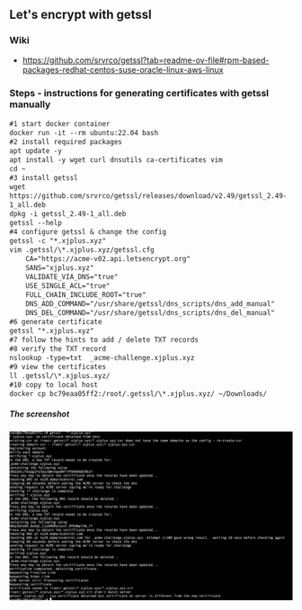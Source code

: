 ## Let's encrypt with getssl

### Wiki
- https://github.com/srvrco/getssl?tab=readme-ov-file#rpm-based-packages-redhat-centos-suse-oracle-linux-aws-linux

### Steps - instructions for generating certificates with getssl manually
```shell
#1 start docker container
docker run -it --rm ubuntu:22.04 bash
#2 install required packages
apt update -y
apt install -y wget curl dnsutils ca-certificates vim
cd ~
#3 install getssl
wget https://github.com/srvrco/getssl/releases/download/v2.49/getssl_2.49-1_all.deb
dpkg -i getssl_2.49-1_all.deb
getssl --help
#4 configure getssl & change the config
getssl -c "*.xjplus.xyz"
vim .getssl/\*.xjplus.xyz/getssl.cfg
    CA="https://acme-v02.api.letsencrypt.org"
    SANS="xjplus.xyz"
    VALIDATE_VIA_DNS="true"
    USE_SINGLE_ACL="true"
    FULL_CHAIN_INCLUDE_ROOT="true"
    DNS_ADD_COMMAND="/usr/share/getssl/dns_scripts/dns_add_manual"
    DNS_DEL_COMMAND="/usr/share/getssl/dns_scripts/dns_del_manual"
#6 generate certificate
getssl "*.xjplus.xyz"
#7 follow the hints to add / delete TXT records
#8 verify the TXT record
nslookup -type=txt  _acme-challenge.xjplus.xyz
#9 view the certificates
ll .getssl/\*.xjplus.xyz/
#10 copy to local host
docker cp bc79eaa05ff2:/root/.getssl/\*.xjplus.xyz/ ~/Downloads/
```

##### The screenshot
![getssl-hints](getssl-hints.png)
